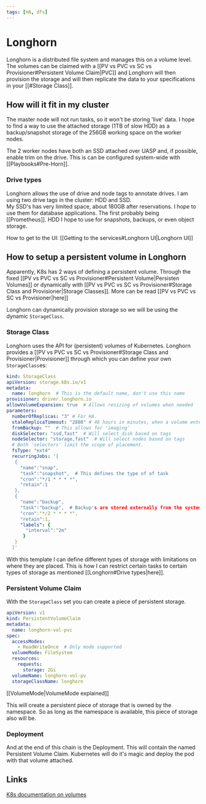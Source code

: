 ```yaml
---
tags: [HA, dfs]
---
```

# Longhorn
Longhorn is a distributed file system and manages this on a volume level. The volumes can be claimed with a [[PV vs PVC vs SC vs Provisioner#Persistent Volume Claim|PVC]] and Longhorn will then provision the storage and will then replicate the data to your specifications in your [[#Storage Class]].

## How will it fit in my cluster
The master node will not run tasks, so it won't be storing 'live' data. I hope to find a way to use the attached storage (1TB of slow HDD) as a backup/snapshot storage of the 256GB working space on the worker nodes.

The 2 worker nodes have both an SSD attached over UASP and, if possible, enable trim on the drive. This is can be configured system-wide with [[Playbooks#Pre-Horn]].

### Drive types
Longhorn allows the use of drive and node tags to annotate drives. I am using two drive tags in the cluster: HDD and SSD.  
My SSD's has very limited space, about 180GB after reservations. I hope to use them for database applications. The first probably being [[Prometheus]]. HDD I hope to use for snapshots, backups, or even object storage. 

How to get to the UI: [[Getting to the services#Longhorn UI|Longhorn UI]]

## How to setup a persistent volume in Longhorn 
Apparently, K8s has 2 ways of defining a persistent volume. Through the fixed [[PV vs PVC vs SC vs Provisioner#Persistent Volume|Persisten Volumes]] or dynamically with [[PV vs PVC vs SC vs Provisioner#Storage Class and Provisioner|Storage Classes]].
More can be read [[PV vs PVC vs SC vs Provisioner|here]]

Longhorn can dynamically provision storage so we will be using the dynamic `StorageClass`.
### Storage Class
Longhorn uses the API for (persistent) volumes of Kubernetes. Longhorn provides a [[PV vs PVC vs SC vs Provisioner#Storage Class and Provisioner|Provisioner]] through which you can define your own `StorageClass`es:
```yaml
kind: StorageClass
apiVersion: storage.k8s.io/v1
metadata:
  name: longhorn  # This is the default name, don't use this name
provisioner: driver.longhorn.io
allowVolumeExpansion: true  # Allows resizing of volumes when needed
parameters:
  numberOfReplicas: "3" # For HA.
  staleReplicaTimeout: "2880" # 48 hours in minutes, when a volume enters the ERROR state how long it will take to be deleted by the system
  fromBackup: ""  # This allows for 'imaging' 
  diskSelector: "ssd,fast"  # Will select disk based on tags
  nodeSelector: "storage,fast"  # Will select nodes based on tags
  # Both 'selectors' limit the scope of placement.
  fsType: "ext4" 
  recurringJobs: '[
   {
     "name":"snap", 
     "task":"snapshot",  # This defines the type of of task
     "cron":"*/1 * * * *", 
     "retain":1
   },
   {
     "name":"backup", 
     "task":"backup",  # Backup's are stored externally from the system. Compatible with S3.
     "cron":"*/2 * * * *", 
     "retain":1,
     "labels": {
       "interval":"2m"
      }
   }
  ]'
```


With this template I can define different types of storage with limitations on where they are placed. This is how I can restrict certain tasks to certain types of storage as mentioned [[Longhorn#Drive types|here]].

### Persistent Volume Claim
With the `StorageClass` set you can create a piece of persistent storage.

```yaml
apiVersion: v1
kind: PersistentVolumeClaim
metadata:
  name: longhorn-vol-pvc
spec:
  accessModes:
    - ReadWriteOnce  # Only mode supported
  volumeMode: FileSystem
  resources:
    requests:
      storage: 2Gi
  volumeName: longhorn-vol-pv
  storageClassName: longhorn
```
[[VolumeMode|VolumeMode explained]]

This will create a persistent piece of storage that is owned by the namespace. So as long as the namespace is available, this piece of storage also will be.

### Deployment
And at the end of this chain is the Deployment. This will contain the named Persistent Volume Claim. Kubernetes will do it's magic and deploy the pod with that volume attached.



## Links
[K8s documentation on volumes](https://kubernetes.io/docs/concepts/storage/volumes/)